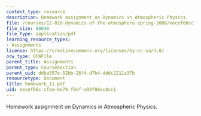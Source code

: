 ```yaml
---
content_type: resource
description: Homework assignment on Dynamics in Atmospheric Physics.
file: /courses/12-810-dynamics-of-the-atmosphere-spring-2008/eecef66ccfaabe79f9efa99f06ec8cc1_homework_11.pdf
file_size: 80048
file_type: application/pdf
learning_resource_types:
- Assignments
license: https://creativecommons.org/licenses/by-nc-sa/4.0/
ocw_type: OCWFile
parent_title: Assignments
parent_type: CourseSection
parent_uid: ddba357e-52bb-26f4-d7b4-dddc2211a37b
resourcetype: Document
title: homework_11.pdf
uid: eecef66c-cfaa-be79-f9ef-a99f06ec8cc1
---
```

Homework assignment on Dynamics in Atmospheric Physics.